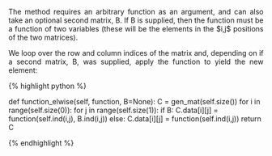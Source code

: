 <div style="text-align: justify">
<p> The method requires an arbitrary function as an argument, and can also take
an optional second matrix, B. If B is supplied, then the function must be a
function of two variables (these will be the elements in the $i,j$ positions of
the two matrices).</p>

<p>We loop over the row and column indices of the matrix and, depending on if a
second matrix, B, was supplied, apply the function to yield the new
element:</p>
</div>

{% highlight python %}

def function_elwise(self, function, B=None):
    C = gen_mat(self.size())
    for i in range(self.size(0)):
        for j in range(self.size(1)):
            if B:
                C.data[i][j] = function(self.ind(i,j), B.ind(i,j))
            else:
                C.data[i][j] = function(self.ind(i,j))
    return C

{% endhighlight %}
